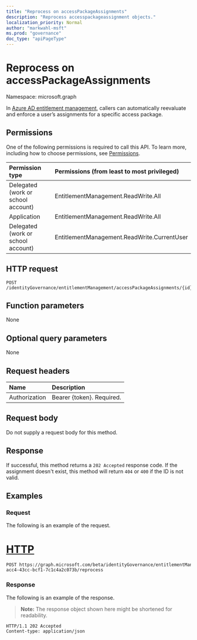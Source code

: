 ```yaml
---
title: "Reprocess on accessPackageAssignments"
description: "Reprocess accesspackageassignment objects."
localization_priority: Normal
author: "markwahl-msft"
ms.prod: "governance"
doc_type: "apiPageType"
---
```


# Reprocess on accessPackageAssignments

Namespace: microsoft.graph

In [Azure AD entitlement management](../resources/entitlementmanagement-root.md), callers can automatically reevaluate and enforce a user’s assignments for a specific access package.

## Permissions

One of the following permissions is required to call this API. To learn more, including how to choose permissions, see [Permissions](/graph/permissions-reference).

| Permission type                        | Permissions (from least to most privileged) |
|:---------------------------------------|:--------------------------------------------|
| Delegated (work or school account) | EntitlementManagement.ReadWrite.All |
| Application | EntitlementManagement.ReadWrite.All |
| Delegated (work or school account) | EntitlementManagement.ReadWrite.CurrentUser |
  
## HTTP request

<!-- {
  "blockType": "ignored"
}
-->
```http
POST /identityGovernance/entitlementManagement/accessPackageAssignments/{id}/reprocess 
```

## Function parameters

None

## Optional query parameters

None

## Request headers

| Name      |Description|
|:----------|:----------|
| Authorization | Bearer \{token\}. Required. |

## Request body

Do not supply a request body for this method.

## Response

If successful, this method returns a `202 Accepted` response code. If the assignment doesn't exist, this method will return `404` or `400` if the ID is not valid.

## Examples

### Request

The following is an example of the request.

# [HTTP](#tab/http)
<!-- {
  "blockType": "request",
  "name": "reprocess_accesspackageassignments"
}-->
``` http
POST https://graph.microsoft.com/beta/identityGovernance/entitlementManagement/accessPackageAssignmentRequests/d82eb508-acc4-43cc-bcf1-7c1c4a2c073b/reprocess
```

### Response

The following is an example of the response.

> **Note:** The response object shown here might be shortened for readability.

<!-- {
  "blockType": "response",
  "truncated": true,
} -->

```http
HTTP/1.1 202 Accepted 
Content-type: application/json 
```